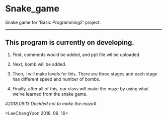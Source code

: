 # Snake_game
Snake game for 'Basic Programming2' project.
***

This program is currently on developing.
---

1. First, comments would be added, and ppt file wil be uploaded.

2. Next, bomb will be added.

3. Then, I will make levels for this. There are three stages and each stage has different speed and number of bombs.

4. Finally, after all of this, our class will make the maze by using what we've learned from the snake game. 

#*2018.09.13 Decided not to make the maze*#

<LeeChangYoon 2018. 09. 16>

